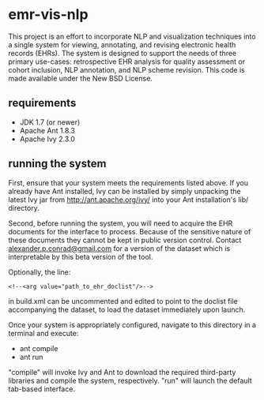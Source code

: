 emr-vis-nlp
===========

This project is an effort to incorporate NLP and visualization techniques into a single system for viewing, annotating, and revising electronic health records (EHRs). The system is designed to support the needs of three primary use-cases: retrospective EHR analysis for quality assessment or cohort inclusion, NLP annotation, and NLP scheme revision. This code is made available under the New BSD License.


requirements
------------

* JDK 1.7 (or newer)
* Apache Ant 1.8.3
* Apache Ivy 2.3.0


running the system
------------------

First, ensure that your system meets the requirements listed above. If you already have Ant installed, Ivy can be installed by simply unpacking the latest Ivy jar from http://ant.apache.org/ivy/ into your Ant installation's lib/ directory.

Second, before running the system, you will need to acquire the EHR documents for the interface to process. Because of the sensitive nature of these documents they cannot be kept in public version control. Contact alexander.p.conrad@gmail.com for a version of the dataset which is interpretable by this beta version of the tool.

Optionally, the line:

	<!--<arg value="path_to_ehr_doclist"/>-->

in build.xml can be uncommented and edited to point to the doclist file accompanying the dataset, to load the dataset immediately upon launch.

Once your system is appropriately configured, navigate to this directory in a terminal and execute:

* ant compile
* ant run

"compile" will invoke Ivy and Ant to download the required third-party libraries and compile the system, respectively. "run" will launch the default tab-based interface.


